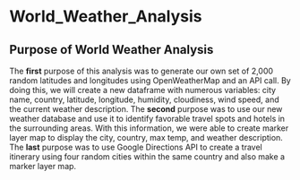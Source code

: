# World_Weather_Analysis
## Purpose of World Weather Analysis
The **first** purpose of this analysis was to generate our own set of 2,000 random latitudes and longitudes using OpenWeatherMap and an API call. By doing this, we will create a new dataframe with numerous variables: city name, country, latitude, longitude, humidity, cloudiness, wind speed, and the current weather description. The **second** purpose was to use our new weather database and use it to identify favorable travel spots and hotels in the surrounding areas. With this information, we were able to create marker layer map to display the city, country, max temp, and weather description. The **last** purpose was to use Google Directions API to create a travel itinerary using four random cities within the same country and also make a marker layer map.

